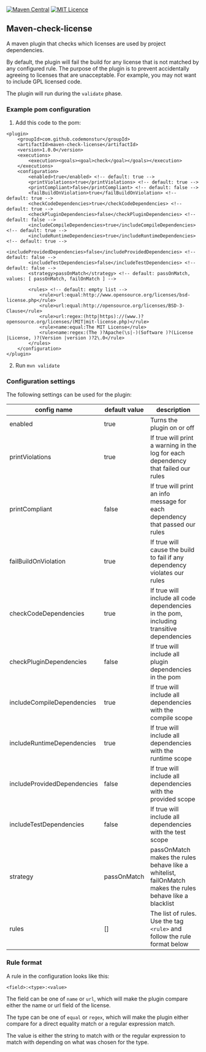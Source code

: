 
[![Maven Central](https://maven-badges.herokuapp.com/maven-central/com.github.codemonstur/maven-check-license/badge.svg)](http://mvnrepository.com/artifact/com.github.codemonstur/maven-check-license)
[![MIT Licence](https://badges.frapsoft.com/os/mit/mit.svg?v=103)](https://opensource.org/licenses/mit-license.php)

## Maven-check-license

A maven plugin that checks which licenses are used by project dependencies.

By default, the plugin will fail the build for any license that is not matched by any configured rule.
The purpose of the plugin is to prevent accidentally agreeing to licenses that are unacceptable.
For example, you may not want to include GPL licensed code.

The plugin will run during the `validate` phase.

### Example pom configuration

1. Add this code to the pom:
```
<plugin>
    <groupId>com.github.codemonstur</groupId>
    <artifactId>maven-check-license</artifactId>
    <version>1.0.0</version>
    <executions>
        <execution><goals><goal>check</goal></goals></execution>
    </executions>
    <configuration>
        <enabled>true</enabled> <!-- default: true -->
        <printViolations>true</printViolations> <!-- default: true -->
        <printCompliant>false</printCompliant> <!-- default: false -->
        <failBuildOnViolation>true</failBuildOnViolation> <!-- default: true -->
        <checkCodeDependencies>true</checkCodeDependencies> <!-- default: true -->
        <checkPluginDependencies>false</checkPluginDependencies> <!-- default: false -->
        <includeCompileDependencies>true</includeCompileDependencies> <!-- default: true -->
        <includeRuntimeDependencies>true</includeRuntimeDependencies> <!-- default: true -->
        <includeProvidedDependencies>false</includeProvidedDependencies> <!-- default: false -->
        <includeTestDependencies>false</includeTestDependencies> <!-- default: false -->
        <strategy>passOnMatch</strategy> <!-- default: passOnMatch, values: [ passOnMatch, failOnMatch ] -->

        <rules> <!-- default: empty list -->
            <rule>url:equal:http://www.opensource.org/licenses/bsd-license.php</rule>
            <rule>url:equal:http://opensource.org/licenses/BSD-3-Clause</rule>
            <rule>url:regex:(http|https)://(www.)?opensource.org/licenses/(MIT|mit-license.php)</rule>
            <rule>name:equal:The MIT License</rule>
            <rule>name:regex:(The )?Apache(\s|-)(Software )?(License |License, )?(Version |version )?2\.0</rule>
        </rules>
    </configuration>
</plugin>
```
2. Run `mvn validate`

### Configuration settings

The following settings can be used for the plugin:

| config name                 | default value | description                                                                                              |
|-----------------------------|---------------|----------------------------------------------------------------------------------------------------------|
| enabled                     | true          | Turns the plugin on or off                                                                               |
| printViolations             | true          | If true will print a warning in the log for each dependency that failed our rules                        |
| printCompliant              | false         | If true will print an info message for each dependency that passed our rules                             |
| failBuildOnViolation        | true          | If true will cause the build to fail if any dependency violates our rules                                |
| checkCodeDependencies       | true          | If true will include all code dependencies in the pom, including transitive dependencies                 |
| checkPluginDependencies     | false         | If true will include all plugin dependencies in the pom                                                  |
| includeCompileDependencies  | true          | If true will include all dependencies with the compile scope                                             |                            |
| includeRuntimeDependencies  | true          | If true will include all dependencies with the runtime scope                                             | 
| includeProvidedDependencies | false         | If true will include all dependencies with the provided scope                                            |
| includeTestDependencies     | false         | If true will include all dependencies with the test scope                                                |
| strategy                    | passOnMatch   | passOnMatch makes the rules behave like a whitelist, failOnMatch makes the rules behave like a blacklist |
| rules                       | []            | The list of rules. Use the tag `<rule>` and follow the rule format below                                   |

### Rule format

A rule in the configuration looks like this:

    <field>:<type>:<value>

The field can be one of `name` or `url`, which will make the plugin compare either the name or url field of the license.

The type can be one of `equal` or `regex`, which will make the plugin either compare for a direct equality match or a regular expression match.

The value is either the string to match with or the regular expression to match with depending on what was chosen for the type.
